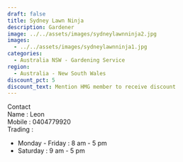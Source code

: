```yaml
---
draft: false
title: Sydney Lawn Ninja
description: Gardener
image: ../../assets/images/sydneylawnninja2.jpg
images:
  - ../../assets/images/sydneylawnninja1.jpg
categories:
  - Australia NSW - Gardening Service
region:
  - Australia - New South Wales
discount_pct: 5
discount_text: Mention HMG member to receive discount
---
```

Contact \
Name : Leon\
Mobile : 0404779920\
Trading : 

* Monday - Friday : 8 am - 5 pm
* Saturday : 9 am - 5 pm
